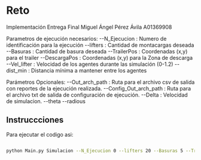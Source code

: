# Reto

Implementación Entrega Final
Miguel Ángel Pérez Ávila A01369908

Parametros de ejecución necesarios:
--N_Ejecucion : Numero de identificación para la ejecución
--lifters : Cantidad de montacargas deseada
--Basuras : Cantidad de basura deseada
--TrailerPos : Coordenadas (x,y) para el trailer
--DescargaPos : Coordenadas (x,y) para la Zona de descarga
--Vel_lifter : Velocidad de los agentes durante las simulación (0-1.2)
--dist_min : Distancia mínima a mantener entre los agentes

Parámetros Opcionales: 
--Out_arch_path : Ruta para el archivo csv de salida con reportes de la ejecución realizada.
--Config_Out_arch_path : Ruta para el archivo txt de salida de configuración de ejecución.
--Delta : Velocidad de simulacion.
--theta
--radious


## Instruccciones

Para ejecutar el codigo asi:

```bash

python Main.py Simulacion --N_Ejecucion 0 --lifters 20 --Basuras 5 --TrailerPos 400 400 --DescargaPos -150 -150 --Vel_lifter 1.3 --dist_min 100

```